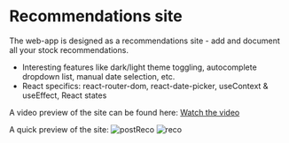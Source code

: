 # Recommendations site
The web-app is designed as a recommendations site - add and document all your stock recommendations.
- Interesting features like dark/light theme toggling, autocomplete dropdown list, manual date selection, etc.
- React specifics: react-router-dom, react-date-picker, useContext & useEffect, React states

A video preview of the site can be found here: [Watch the video](https://youtu.be/-gcN1duoUEo)

A quick preview of the site:
![postReco](https://github.com/prateekagrawalgithub/recommendations-site/blob/master/postReco.png) 
![reco](https://github.com/prateekagrawalgithub/recommendations-site/blob/master/reco.png)

